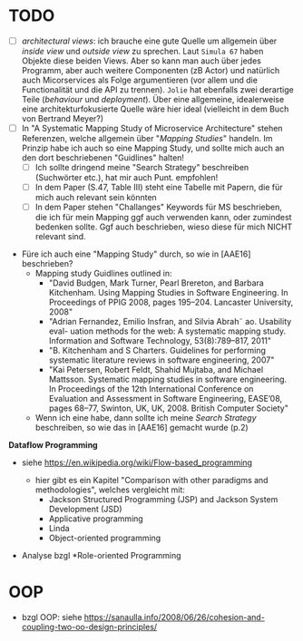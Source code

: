 # TODO

- [ ] *architectural views*: ich brauche eine gute Quelle um allgemein über *inside view* und *outside view* zu sprechen. Laut `Simula 67` haben Objekte diese beiden Views. Aber so kann man auch über jedes Programm, aber auch weitere Componenten (zB Actor) und natürlich auch Micorservices als Folge argumentieren (vor allem und die Functionalität und die API zu trennen). `Jolie` hat ebenfalls zwei derartige Teile (*behaviour* und *deployment*). Über eine allgemeine, idealerweise eine architekturfokusierte Quelle wäre hier ideal (vielleicht in dem Buch von Bertrand Meyer?)
- [ ] In "A Systematic Mapping Study of Microservice Architecture" stehen Referenzen, welche allgemein über "*Mapping Studies*" handeln. Im Prinzip habe ich auch so eine Mapping Study, und sollte mich auch an den dort beschriebenen "Guidlines" halten!
    - [ ] Ich sollte dringend meine "Search Strategy" beschreiben (Suchwörter etc.), hat mir auch Punt. empfohlen!
    - [ ] In dem Paper (S.47, Table III) steht eine Tabelle mit Papern, die für mich auch relevant sein könnten
    - [ ] In dem Paper stehen "Challanges" Keywords für MS beschrieben, die ich für mein Mapping ggf auch verwenden kann, oder zumindest bedenken sollte. Ggf auch beschrieben, wieso diese für mich NICHT relevant sind.
- Füre ich auch eine "Mapping Study" durch, so wie in [AAE16] beschrieben?
    - Mapping study Guidlines outlined in:
        - "David Budgen, Mark Turner, Pearl Brereton, and Barbara Kitchenham. Using Mapping Studies in Software Engineering. In Proceedings of PPIG 2008, pages 195–204. Lancaster University, 2008"
        - "Adrian Fernandez, Emilio Insfran, and Silvia Abrah˜ ao. Usability eval- uation methods for the web: A systematic mapping study. Information and Software Technology, 53(8):789–817, 2011"
        - "B. Kitchenham and S Charters. Guidelines for performing systematic literature reviews in software engineering, 2007"
        - "Kai Petersen, Robert Feldt, Shahid Mujtaba, and Michael Mattsson. Systematic mapping studies in software engineering. In Proceedings of the 12th International Conference on Evaluation and Assessment in Software Engineering, EASE’08, pages 68–77, Swinton, UK, UK, 2008. British Computer Society"
    - Wenn ich eine habe, dann sollte ich meine *Search Strategy* beschreiben, so wie das in [AAE16] gemacht wurde (p.2)

**Dataflow Programming**

* siehe https://en.wikipedia.org/wiki/Flow-based_programming
    * hier gibt es ein Kapitel "Comparison with other paradigms and methodologies", welches vergleicht mit:
        * Jackson Structured Programming (JSP) and Jackson System Development (JSD)
        * Applicative programming
        * Linda
        * Object-oriented programming

* Analyse bzgl *Role-oriented Programming

# OOP

* bzgl OOP: siehe <https://sanaulla.info/2008/06/26/cohesion-and-coupling-two-oo-design-principles/>


